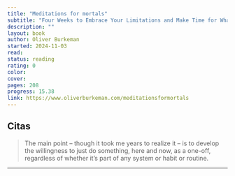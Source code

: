 ```yaml
---
title: "Meditations for mortals"
subtitle: "Four Weeks to Embrace Your Limitations and Make Time for What Counts"
description: ""
layout: book
author: Oliver Burkeman
started: 2024-11-03
read: 
status: reading
rating: 0
color: 
cover: 
pages: 208
progress: 15.38
link: https://www.oliverburkeman.com/meditationsformortals
---
```


## Citas

> The main point – though it took me years to realize it – is to develop the willingness to just do something, here and now, as a one-off, regardless of whether it’s part of any system or habit or routine.

---
